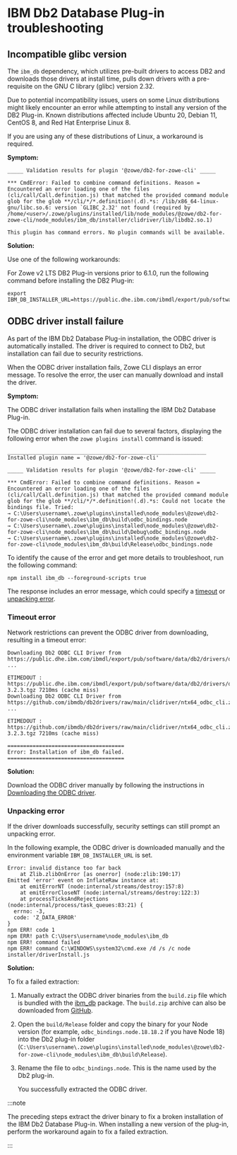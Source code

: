 # IBM Db2 Database Plug-in troubleshooting

## Incompatible glibc version

The `ibm_db` dependency, which utilizes pre-built drivers to access DB2 and downloads those drivers at install time, pulls down drivers with a pre-requisite on the GNU C library (glibc) version 2.32.

Due to potential incompatibility issues, users on some Linux distributions might likely encounter an error while attempting to install any version of the DB2 Plug-in. Known distributions affected include Ubuntu 20, Debian 11, CentOS 8, and Red Hat Enterprise Linux 8.

If you are using any of these distributions of Linux, a workaround is required.

**Symptom:**

```
_____ Validation results for plugin '@zowe/db2-for-zowe-cli' _____

*** CmdError: Failed to combine command definitions. Reason = Encountered an error loading one of the files (cli/call/Call.definition.js) that matched the provided command module glob for the glob **/cli/*/*.definition!(.d).*s: /lib/x86_64-linux-gnu/libc.so.6: version `GLIBC_2.32' not found (required by /home/<user>/.zowe/plugins/installed/lib/node_modules/@zowe/db2-for-zowe-cli/node_modules/ibm_db/installer/clidriver/lib/libdb2.so.1)

This plugin has command errors. No plugin commands will be available.

```

**Solution:**

Use one of the following workarounds:

For Zowe v2 LTS DB2 Plug-in versions prior to 6.1.0, run the following command before installing the DB2 Plug-in:

```
export IBM_DB_INSTALLER_URL=https://public.dhe.ibm.com/ibmdl/export/pub/software/data/db2/drivers/odbc_cli/v11.5.9 
```

## ODBC driver install failure

As part of the IBM Db2 Database Plug-in installation, the ODBC driver is automatically installed. The driver is required to connect to Db2, but installation can fail due to security restrictions.

When the ODBC driver installation fails, Zowe CLI displays an error message. To resolve the error, the user can manually download and install the driver.

**Symptom:**

The ODBC driver installation fails when installing the IBM Db2 Database Plug-in.

The ODBC driver installation can fail due to several factors, displaying the following error when the `zowe plugins install` command is issued:

```
_______________________________________________________________
Installed plugin name = '@zowe/db2-for-zowe-cli'

_____ Validation results for plugin '@zowe/db2-for-zowe-cli' _____

*** CmdError: Failed to combine command definitions. Reason = Encountered an error loading one of the files (cli/call/Call.definition.js) that matched the provided command module glob for the glob **/cli/*/*.definition!(.d).*s: Could not locate the bindings file. Tried:
→ C:\Users\username\.zowe\plugins\installed\node_modules\@zowe\db2-for-zowe-cli\node_modules\ibm_db\build\odbc_bindings.node
→ C:\Users\username\.zowe\plugins\installed\node_modules\@zowe\db2-for-zowe-cli\node_modules\ibm_db\build\Debug\odbc_bindings.node
→ C:\Users\username\.zowe\plugins\installed\node_modules\@zowe\db2-for-zowe-cli\node_modules\ibm_db\build\Release\odbc_bindings.node
```

To identify the cause of the error and get more details to troubleshoot, run the following command:

```
npm install ibm_db --foreground-scripts true
```

The response includes an error message, which could specify a [timeout](#timeout-error) or [unpacking error](#unpacking-error).

### Timeout error

Network restrictions can prevent the ODBC driver from downloading, resulting in a timeout error:

```
Downloading Db2 ODBC CLI Driver from https://public.dhe.ibm.com/ibmdl/export/pub/software/data/db2/drivers/odbc_cli/ntx64_odbc_cli.zip ...

ETIMEDOUT : https://public.dhe.ibm.com/ibmdl/export/pub/software/data/db2/drivers/odbc_cli/ntx64_odbc_cli.zipbm_db/-/ibm_db-3.2.3.tgz 7210ms (cache miss)
Downloading Db2 ODBC CLI Driver from https://github.com/ibmdb/db2drivers/raw/main/clidriver/ntx64_odbc_cli.zip ...

ETIMEDOUT : https://github.com/ibmdb/db2drivers/raw/main/clidriver/ntx64_odbc_cli.zipifactory/api/npm/npmjs/ibm_db/-/ibm_db-3.2.3.tgz 7210ms (cache miss)

=====================================
Error: Installation of ibm_db failed.
=====================================
```

**Solution:**

Download the ODBC driver manually by following the instructions in [Downloading the ODBC driver](../../user-guide/cli-db2plugin.md#downloading-the-odbc-driver).

### Unpacking error

If the driver downloads successfully, security settings can still prompt an unpacking error.

In the following example, the ODBC driver is downloaded manually and the environment variable `IBM_DB_INSTALLER_URL` is set.

```
Error: invalid distance too far back
    at Zlib.zlibOnError [as onerror] (node:zlib:190:17)
Emitted 'error' event on InflateRaw instance at:
    at emitErrorNT (node:internal/streams/destroy:157:8)
    at emitErrorCloseNT (node:internal/streams/destroy:122:3)
    at processTicksAndRejections (node:internal/process/task_queues:83:21) {
  errno: -3,
  code: 'Z_DATA_ERROR'
}
npm ERR! code 1
npm ERR! path C:\Users\username\node_modules\ibm_db
npm ERR! command failed
npm ERR! command C:\WINDOWS\system32\cmd.exe /d /s /c node installer/driverInstall.js
```

**Solution:**

To fix a failed extraction:

1. Manually extract the ODBC driver binaries from the `build.zip` file which is bundled with the [ibm_db](https://www.npmjs.com/package/ibm_db) package. The `build.zip` archive can also be downloaded from [GitHub](https://github.com/ibmdb/node-ibm_db/blob/master/build.zip).

2. Open the `build/Release` folder and copy the binary for your Node version (for example, `odbc_bindings.node.18.18.2` if you have Node 18) into the Db2 plug-in folder (`C:\Users\username\.zowe\plugins\installed\node_modules\@zowe\db2-for-zowe-cli\node_modules\ibm_db\build\Release`).

3. Rename the file to `odbc_bindings.node`. This is the name used by the Db2 plug-in.

    You successfully extracted the ODBC driver.

:::note

The preceding steps extract the driver binary to fix a broken installation of the IBM Db2 Database Plug-in. When installing a new version of the plug-in, perform the workaround again to fix a failed extraction.

:::
